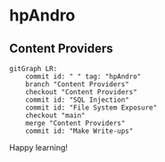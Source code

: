 # hpAndro

## Content Providers

```mermaid
gitGraph LR:
    commit id: " " tag: "hpAndro"
    branch "Content Providers"
    checkout "Content Providers"
    commit id: "SQL Injection"
    commit id: "File System Exposure"
    checkout "main"
    merge "Content Providers"
    commit id: "Make Write-ups"
```

Happy learning!